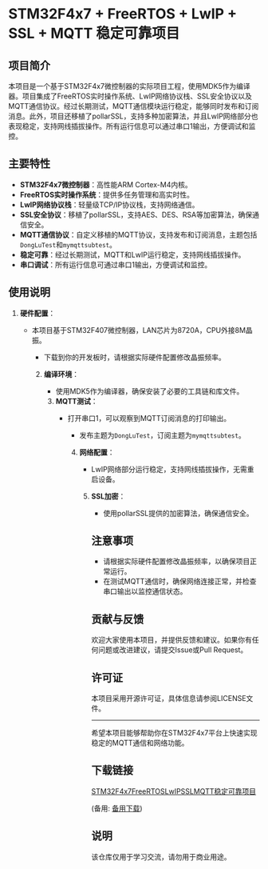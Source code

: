 # STM32F4x7 + FreeRTOS + LwIP + SSL + MQTT 稳定可靠项目

## 项目简介

本项目是一个基于STM32F4x7微控制器的实际项目工程，使用MDK5作为编译器。项目集成了FreeRTOS实时操作系统、LwIP网络协议栈、SSL安全协议以及MQTT通信协议。经过长期测试，MQTT通信模块运行稳定，能够同时发布和订阅消息。此外，项目还移植了pollarSSL，支持多种加密算法，并且LwIP网络部分也表现稳定，支持网线插拔操作。所有运行信息可以通过串口1输出，方便调试和监控。

## 主要特性

- **STM32F4x7微控制器**：高性能ARM Cortex-M4内核。
- **FreeRTOS实时操作系统**：提供多任务管理和高实时性。
- **LwIP网络协议栈**：轻量级TCP/IP协议栈，支持网络通信。
- **SSL安全协议**：移植了pollarSSL，支持AES、DES、RSA等加密算法，确保通信安全。
- **MQTT通信协议**：自定义移植的MQTT协议，支持发布和订阅消息，主题包括`DongLuTest`和`mymqttsubtest`。
- **稳定可靠**：经过长期测试，MQTT和LwIP运行稳定，支持网线插拔操作。
- **串口调试**：所有运行信息可通过串口1输出，方便调试和监控。

## 使用说明

1. **硬件配置**：
   - 本项目基于STM32F407微控制器，LAN芯片为8720A，CPU外接8M晶振。
      - 下载到你的开发板时，请根据实际硬件配置修改晶振频率。

      2. **编译环境**：
         - 使用MDK5作为编译器，确保安装了必要的工具链和库文件。

         3. **MQTT测试**：
            - 打开串口1，可以观察到MQTT订阅消息的打印输出。
               - 发布主题为`DongLuTest`，订阅主题为`mymqttsubtest`。

               4. **网络配置**：
                  - LwIP网络部分运行稳定，支持网线插拔操作，无需重启设备。

                  5. **SSL加密**：
                     - 使用pollarSSL提供的加密算法，确保通信安全。

                     ## 注意事项

                     - 请根据实际硬件配置修改晶振频率，以确保项目正常运行。
                     - 在测试MQTT通信时，确保网络连接正常，并检查串口输出以监控通信状态。

                     ## 贡献与反馈

                     欢迎大家使用本项目，并提供反馈和建议。如果你有任何问题或改进建议，请提交Issue或Pull Request。

                     ## 许可证

                     本项目采用开源许可证，具体信息请参阅LICENSE文件。

                     ---

                     希望本项目能够帮助你在STM32F4x7平台上快速实现稳定的MQTT通信和网络功能。

                     ## 下载链接
                     [STM32F4x7FreeRTOSLwIPSSLMQTT稳定可靠项目](https://pan.quark.cn/s/479621e005fc) 

                     (备用: [备用下载](https://pan.baidu.com/s/1UfchEJEnYq5oeaaXM8DH0g?pwd=1234))

                     ## 说明

                     该仓库仅用于学习交流，请勿用于商业用途。
